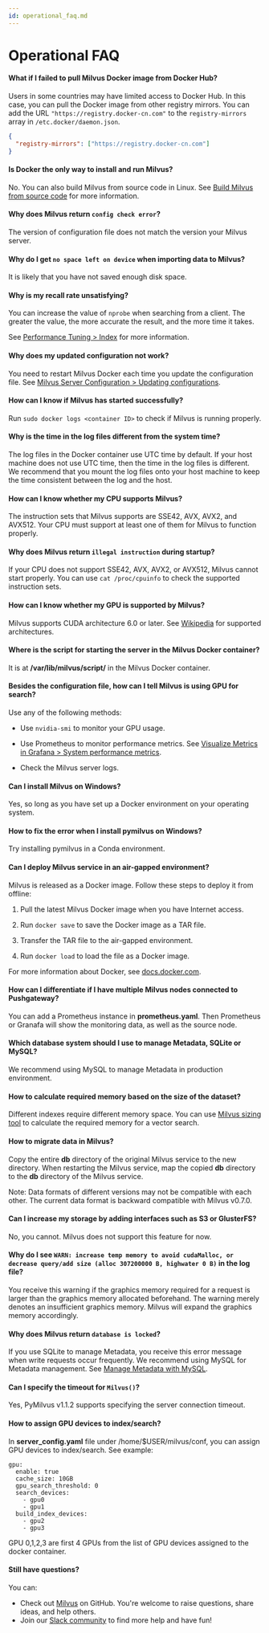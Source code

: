 ```yaml
---
id: operational_faq.md
---
```


# Operational FAQ

<!-- TOC -->


<!-- /TOC -->

#### What if I failed to pull Milvus Docker image from Docker Hub?

Users in some countries may have limited access to Docker Hub. In this case, you can pull the Docker image from other registry mirrors. You can add the URL `"https://registry.docker-cn.com"` to the `registry-mirrors` array in `/etc.docker/daemon.json`.

```json
{
  "registry-mirrors": ["https://registry.docker-cn.com"]
}
```

#### Is Docker the only way to install and run Milvus?

No. You can also build Milvus from source code in Linux. See [Build Milvus from source code](https://github.com/milvus-io/milvus/blob/master/INSTALL.md) for more information.

#### Why does Milvus return `config check error`?

The version of configuration file does not match the version your Milvus server.

#### Why do I get `no space left on device` when importing data to Milvus?

It is likely that you have not saved enough disk space.

#### Why is my recall rate unsatisfying?

You can increase the value of `nprobe` when searching from a client. The greater the value, the more accurate the result, and the more time it takes.

See [Performance Tuning > Index](tuning.md#Index) for more information.

#### Why does my updated configuration not work?

You need to restart Milvus Docker each time you update the configuration file. See [Milvus Server Configuration > Updating configurations](milvus_config.md#Updating-configurations).

#### How can I know if Milvus has started successfully?

Run `sudo docker logs <container ID>` to check if Milvus is running properly.

#### Why is the time in the log files different from the system time?

The log files in the Docker container use UTC time by default. If your host machine does not use UTC time, then the time in the log files is different. We recommend that you mount the log files onto your host machine to keep the time consistent between the log and the host.

#### How can I know whether my CPU supports Milvus?

The instruction sets that Milvus supports are SSE42, AVX, AVX2, and AVX512. Your CPU must support at least one of them for Milvus to function properly.

#### Why does Milvus return `illegal instruction` during startup?

If your CPU does not support SSE42, AVX, AVX2, or AVX512, Milvus cannot start properly. You can use `cat /proc/cpuinfo` to check the supported instruction sets.

#### How can I know whether my GPU is supported by Milvus?

Milvus supports CUDA architecture 6.0 or later. See [Wikipedia](https://en.wikipedia.org/wiki/CUDA) for supported architectures.

#### Where is the script for starting the server in the Milvus Docker container?

It is at **/var/lib/milvus/script/** in the Milvus Docker container.

#### Besides the configuration file, how can I tell Milvus is using GPU for search?

Use any of the following methods:

- Use `nvidia-smi` to monitor your GPU usage.

- Use Prometheus to monitor performance metrics. See [Visualize Metrics in Grafana > System performance metrics](setup_grafana.md#System-performance-metrics).

- Check the Milvus server logs.

#### Can I install Milvus on Windows?

Yes, so long as you have set up a Docker environment on your operating system.

#### How to fix the error when I install pymilvus on Windows?

Try installing pymilvus in a Conda environment.

#### Can I deploy Milvus service in an air-gapped environment?

Milvus is released as a Docker image. Follow these steps to deploy it from offline:

1. Pull the latest Milvus Docker image when you have Internet access.

2. Run `docker save` to save the Docker image as a TAR file.

3. Transfer the TAR file to the air-gapped environment.

4. Run `docker load` to load the file as a Docker image.

For more information about Docker, see [docs.docker.com](https://docs.docker.com/).

#### How can I differentiate if I have multiple Milvus nodes connected to Pushgateway?

You can add a Prometheus instance in **prometheus.yaml**. Then Prometheus or Granafa will show the monitoring data, as well as the source node.

#### Which database system should I use to manage Metadata, SQLite or MySQL?

We recommend using MySQL to manage Metadata in production environment.

#### How to calculate required memory based on the size of the dataset?

Different indexes require different memory space. You can use [Milvus sizing tool](https://zilliz.com/sizing-tool) to calculate the required memory for a vector search.

#### How to migrate data in Milvus?

Copy the entire **db** directory of the original Milvus service to the new directory. When restarting the Milvus service, map the copied **db** directory to the **db** directory of the Milvus service.

<div class="alert note">
Note: Data formats of different versions may not be compatible with each other. The current data format is backward compatible with Milvus v0.7.0.
</div>

#### Can I increase my storage by adding interfaces such as S3 or GlusterFS?

No, you cannot. Milvus does not support this feature for now.

#### Why do I see `WARN: increase temp memory to avoid cudaMalloc, or decrease query/add size (alloc 307200000 B, highwater 0 B)` in the log file?

You receive this warning if the graphics memory required for a request is larger than the graphics memory allocated beforehand. The warning merely denotes an insufficient graphics memory. Milvus will expand the graphics memory accordingly. 

#### Why does Milvus return `database is locked`?

If you use SQLite to manage Metadata, you receive this error message when write requests occur frequently. We recommend using MySQL for Metadata management. See [Manage Metadata with MySQL](data_manage.md).

#### Can I specify the timeout for `Milvus()`?

Yes, PyMilvus v1.1.2 supports specifying the server connection timeout.

#### How to assign GPU devices to index/search?
In **server_config.yaml** file under /home/$USER/milvus/conf, you can assign GPU devices to index/search. See example:

```
gpu:
  enable: true
  cache_size: 10GB
  gpu_search_threshold: 0
  search_devices:
    - gpu0
    - gpu1
  build_index_devices:
    - gpu2
    - gpu3
```

<div class="alert note">
GPU 0,1,2,3 are first 4 GPUs from the list of GPU devices assigned to the docker container.
</div>

#### Still have questions?

You can:

- Check out [Milvus](https://github.com/milvus-io/milvus/issues) on GitHub. You're welcome to raise questions, share ideas, and help others.
- Join our [Slack community](https://join.slack.com/t/milvusio/shared_invite/enQtNzY1OTQ0NDI3NjMzLWNmYmM1NmNjOTQ5MGI5NDhhYmRhMGU5M2NhNzhhMDMzY2MzNDdlYjM5ODQ5MmE3ODFlYzU3YjJkNmVlNDQ2ZTk) to find more help and have fun!
